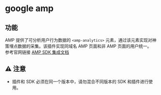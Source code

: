# google amp

## 功能
AMP 提供了可分析用户行为数据的 `<amp-analytics>` 元素，通过该元素实现对神策埋点数据的采集。该插件实现同域名 AMP 页面和非 AMP 页面的用户统一。  
参考官网链接 [AMP SDK 集成文档](https://manual.sensorsdata.cn/sa/latest/tech_sdk_client_web_amp-129827527.html)

## ⚠️ 注意
- 插件和 SDK 必须在同一个版本中，请勿混合不同版本的 SDK 和插件进行使用。